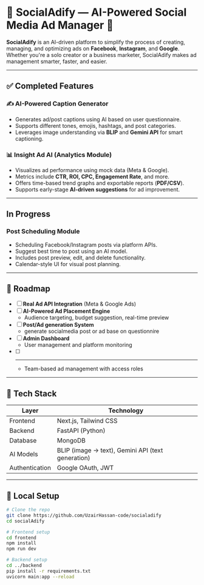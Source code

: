 # 📣 SocialAdify — AI-Powered Social Media Ad Manager 🚀

**SocialAdify** is an AI-driven platform to simplify the process of creating, managing, and optimizing ads on **Facebook**, **Instagram**, and **Google**. Whether you're a solo creator or a business marketer, SocialAdify makes ad management smarter, faster, and easier.

---

## ✅ Completed Features

### ✍️ AI-Powered Caption Generator
- Generates ad/post captions using AI based on user questionnaire.
- Supports different tones, emojis, hashtags, and post categories.
- Leverages image understanding via **BLIP** and **Gemini API** for smart captioning.

### 📊 Insight Ad AI (Analytics Module)
- Visualizes ad performance using mock data (Meta & Google).
- Metrics include **CTR, ROI, CPC, Engagement Rate**, and more.
- Offers time-based trend graphs and exportable reports (**PDF/CSV**).
- Supports early-stage **AI-driven suggestions** for ad improvement.

---

## In Progress

### Post Scheduling Module
- Scheduling Facebook/Instagram posts via platform APIs.
- Suggest best time to post using an AI model.
- Includes post preview, edit, and delete functionality.
- Calendar-style UI for visual post planning.

---

## 🚧 Roadmap

- [ ] **Real Ad API Integration** (Meta & Google Ads)
- [ ] **AI-Powered Ad Placement Engine**
  - Audience targeting, budget suggestion, real-time preview
- [ ] **Post/Ad generation System**
  - generate socialmedia post or ad base on questionnire
- [ ] **Admin Dashboard**
  - User management and platform monitoring
- [ ] ****
  - Team-based ad management with access roles

---

## 🧰 Tech Stack

| Layer        | Technology             |
|--------------|------------------------|
| Frontend     | Next.js, Tailwind CSS  |
| Backend      | FastAPI (Python)       |
| Database     | MongoDB                |
| AI Models    | BLIP (image → text), Gemini API (text generation) |
| Authentication | Google OAuth, JWT    |

---

## 🧪 Local Setup

```bash
# Clone the repo
git clone https://github.com/UzairHassan-code/socialadify
cd socialAdify

# Frontend setup
cd frontend
npm install
npm run dev

# Backend setup
cd ../backend
pip install -r requirements.txt
uvicorn main:app --reload

